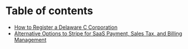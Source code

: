 # Table of contents

* [How to Register a Delaware C Corporation](README.md)
* [Alternative Options to Stripe for SaaS Payment, Sales Tax, and Billing Management](alternative-options-to-stripe-for-saas-payment-sales-tax-and-billing-management.md)
